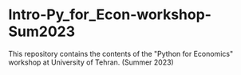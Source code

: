 # Intro-Py_for_Econ-workshop-Sum2023
This repository contains the contents of the "Python for Economics" workshop at University of Tehran. (Summer 2023)
